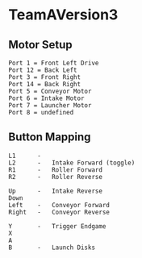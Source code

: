# TeamAVersion3

## Motor Setup

    Port 1 = Front Left Drive
    Port 12 = Back Left
    Port 3 = Front Right
    Port 14 = Back Right
    Port 5 = Conveyor Motor
    Port 6 = Intake Motor
    Port 7 = Launcher Motor
    Port 8 = undefined

## Button Mapping

    L1      -   
    L2      -   Intake Forward (toggle)
    R1      -   Roller Forward
    R2      -   Roller Reverse

    Up      -   Intake Reverse
    Down
    Left    -   Conveyor Forward
    Right   -   Conveyor Reverse

    Y       -   Trigger Endgame
    X
    A
    B       -   Launch Disks
    
